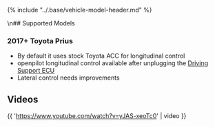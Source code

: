 {% include "../.base/vehicle-model-header.md" %}

\n## Supported Models

### 2017+ Toyota Prius

- By default it uses stock Toyota ACC for longitudinal control
- openpilot longitudinal control available after unplugging the [Driving Support ECU](https://community.comma.ai/wiki/index.php/Toyota#Prius_.28for_openpilot.29)
- Lateral control needs improvements

## Videos

{{ 'https://www.youtube.com/watch?v=yJAS-xeoTc0' | video }}